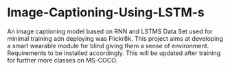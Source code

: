 # Image-Captioning-Using-LSTM-s
An image captioning model based on RNN and LSTMS
Data Set used for minimal training adn deploying was Flickr8k.
This project aims at developing a smart wearable module for blind giving them a sense of environment.
Requirements to be installed accordingly.
This will be updated after training for further more classes on MS-COCO. 
